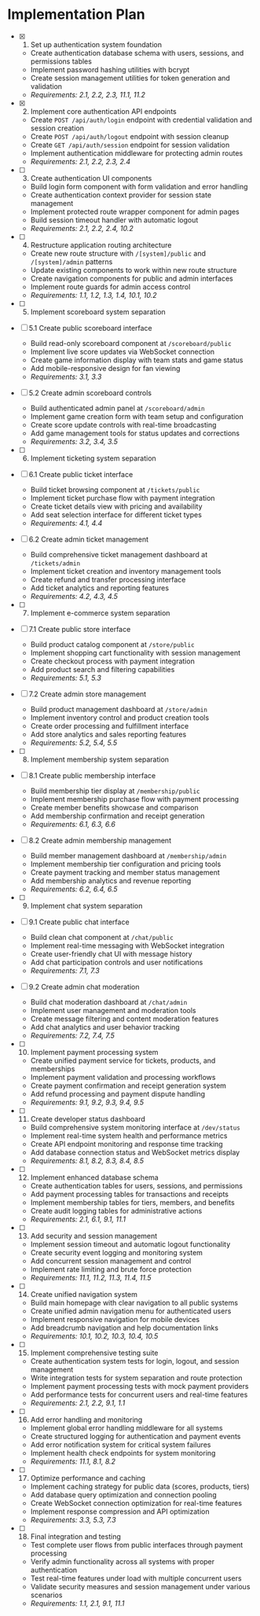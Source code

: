 # Implementation Plan

- [x] 1. Set up authentication system foundation
  - Create authentication database schema with users, sessions, and permissions tables
  - Implement password hashing utilities with bcrypt
  - Create session management utilities for token generation and validation
  - _Requirements: 2.1, 2.2, 2.3, 11.1, 11.2_

- [x] 2. Implement core authentication API endpoints
  - Create `POST /api/auth/login` endpoint with credential validation and session creation
  - Create `POST /api/auth/logout` endpoint with session cleanup
  - Create `GET /api/auth/session` endpoint for session validation
  - Implement authentication middleware for protecting admin routes
  - _Requirements: 2.1, 2.2, 2.3, 2.4_

- [ ] 3. Create authentication UI components
  - Build login form component with form validation and error handling
  - Create authentication context provider for session state management
  - Implement protected route wrapper component for admin pages
  - Build session timeout handler with automatic logout
  - _Requirements: 2.1, 2.2, 2.4, 10.2_

- [ ] 4. Restructure application routing architecture
  - Create new route structure with `/[system]/public` and `/[system]/admin` patterns
  - Update existing components to work within new route structure
  - Create navigation components for public and admin interfaces
  - Implement route guards for admin access control
  - _Requirements: 1.1, 1.2, 1.3, 1.4, 10.1, 10.2_

- [ ] 5. Implement scoreboard system separation
- [ ] 5.1 Create public scoreboard interface
  - Build read-only scoreboard component at `/scoreboard/public`
  - Implement live score updates via WebSocket connection
  - Create game information display with team stats and game status
  - Add mobile-responsive design for fan viewing
  - _Requirements: 3.1, 3.3_

- [ ] 5.2 Create admin scoreboard controls
  - Build authenticated admin panel at `/scoreboard/admin`
  - Implement game creation form with team setup and configuration
  - Create score update controls with real-time broadcasting
  - Add game management tools for status updates and corrections
  - _Requirements: 3.2, 3.4, 3.5_

- [ ] 6. Implement ticketing system separation
- [ ] 6.1 Create public ticket interface
  - Build ticket browsing component at `/tickets/public`
  - Implement ticket purchase flow with payment integration
  - Create ticket details view with pricing and availability
  - Add seat selection interface for different ticket types
  - _Requirements: 4.1, 4.4_

- [ ] 6.2 Create admin ticket management
  - Build comprehensive ticket management dashboard at `/tickets/admin`
  - Implement ticket creation and inventory management tools
  - Create refund and transfer processing interface
  - Add ticket analytics and reporting features
  - _Requirements: 4.2, 4.3, 4.5_

- [ ] 7. Implement e-commerce system separation
- [ ] 7.1 Create public store interface
  - Build product catalog component at `/store/public`
  - Implement shopping cart functionality with session management
  - Create checkout process with payment integration
  - Add product search and filtering capabilities
  - _Requirements: 5.1, 5.3_

- [ ] 7.2 Create admin store management
  - Build product management dashboard at `/store/admin`
  - Implement inventory control and product creation tools
  - Create order processing and fulfillment interface
  - Add store analytics and sales reporting features
  - _Requirements: 5.2, 5.4, 5.5_

- [ ] 8. Implement membership system separation
- [ ] 8.1 Create public membership interface
  - Build membership tier display at `/membership/public`
  - Implement membership purchase flow with payment processing
  - Create member benefits showcase and comparison
  - Add membership confirmation and receipt generation
  - _Requirements: 6.1, 6.3, 6.6_

- [ ] 8.2 Create admin membership management
  - Build member management dashboard at `/membership/admin`
  - Implement membership tier configuration and pricing tools
  - Create payment tracking and member status management
  - Add membership analytics and revenue reporting
  - _Requirements: 6.2, 6.4, 6.5_

- [ ] 9. Implement chat system separation
- [ ] 9.1 Create public chat interface
  - Build clean chat component at `/chat/public`
  - Implement real-time messaging with WebSocket integration
  - Create user-friendly chat UI with message history
  - Add chat participation controls and user notifications
  - _Requirements: 7.1, 7.3_

- [ ] 9.2 Create admin chat moderation
  - Build chat moderation dashboard at `/chat/admin`
  - Implement user management and moderation tools
  - Create message filtering and content moderation features
  - Add chat analytics and user behavior tracking
  - _Requirements: 7.2, 7.4, 7.5_

- [ ] 10. Implement payment processing system
  - Create unified payment service for tickets, products, and memberships
  - Implement payment validation and processing workflows
  - Create payment confirmation and receipt generation system
  - Add refund processing and payment dispute handling
  - _Requirements: 9.1, 9.2, 9.3, 9.4, 9.5_

- [ ] 11. Create developer status dashboard
  - Build comprehensive system monitoring interface at `/dev/status`
  - Implement real-time system health and performance metrics
  - Create API endpoint monitoring and response time tracking
  - Add database connection status and WebSocket metrics display
  - _Requirements: 8.1, 8.2, 8.3, 8.4, 8.5_

- [ ] 12. Implement enhanced database schema
  - Create authentication tables for users, sessions, and permissions
  - Add payment processing tables for transactions and receipts
  - Implement membership tables for tiers, members, and benefits
  - Create audit logging tables for administrative actions
  - _Requirements: 2.1, 6.1, 9.1, 11.1_

- [ ] 13. Add security and session management
  - Implement session timeout and automatic logout functionality
  - Create security event logging and monitoring system
  - Add concurrent session management and control
  - Implement rate limiting and brute force protection
  - _Requirements: 11.1, 11.2, 11.3, 11.4, 11.5_

- [ ] 14. Create unified navigation system
  - Build main homepage with clear navigation to all public systems
  - Create unified admin navigation menu for authenticated users
  - Implement responsive navigation for mobile devices
  - Add breadcrumb navigation and help documentation links
  - _Requirements: 10.1, 10.2, 10.3, 10.4, 10.5_

- [ ] 15. Implement comprehensive testing suite
  - Create authentication system tests for login, logout, and session management
  - Write integration tests for system separation and route protection
  - Implement payment processing tests with mock payment providers
  - Add performance tests for concurrent users and real-time features
  - _Requirements: 2.1, 2.2, 9.1, 1.1_

- [ ] 16. Add error handling and monitoring
  - Implement global error handling middleware for all systems
  - Create structured logging for authentication and payment events
  - Add error notification system for critical system failures
  - Implement health check endpoints for system monitoring
  - _Requirements: 11.1, 8.1, 8.2_

- [ ] 17. Optimize performance and caching
  - Implement caching strategy for public data (scores, products, tiers)
  - Add database query optimization and connection pooling
  - Create WebSocket connection optimization for real-time features
  - Implement response compression and API optimization
  - _Requirements: 3.3, 5.3, 7.3_

- [ ] 18. Final integration and testing
  - Test complete user flows from public interfaces through payment processing
  - Verify admin functionality across all systems with proper authentication
  - Test real-time features under load with multiple concurrent users
  - Validate security measures and session management under various scenarios
  - _Requirements: 1.1, 2.1, 9.1, 11.1_